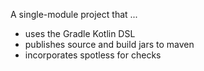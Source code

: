 A single-module project that ...
- uses the Gradle Kotlin DSL 
- publishes source and build jars to maven
- incorporates spotless for checks
